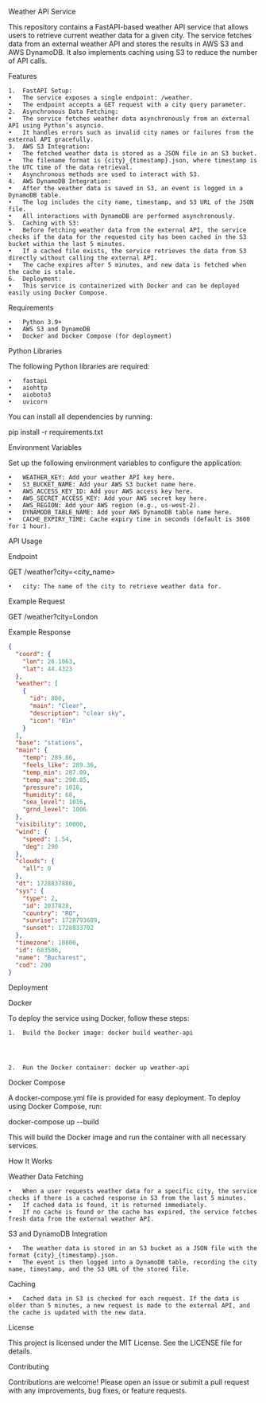 Weather API Service

This repository contains a FastAPI-based weather API service that allows users to retrieve current weather data for a given city. The service fetches data from an external weather API and stores the results in AWS S3 and AWS DynamoDB. It also implements caching using S3 to reduce the number of API calls.

Features

	1.	FastAPI Setup:
	•	The service exposes a single endpoint: /weather.
	•	The endpoint accepts a GET request with a city query parameter.
	2.	Asynchronous Data Fetching:
	•	The service fetches weather data asynchronously from an external API using Python’s asyncio.
	•	It handles errors such as invalid city names or failures from the external API gracefully.
	3.	AWS S3 Integration:
	•	The fetched weather data is stored as a JSON file in an S3 bucket.
	•	The filename format is {city}_{timestamp}.json, where timestamp is the UTC time of the data retrieval.
	•	Asynchronous methods are used to interact with S3.
	4.	AWS DynamoDB Integration:
	•	After the weather data is saved in S3, an event is logged in a DynamoDB table.
	•	The log includes the city name, timestamp, and S3 URL of the JSON file.
	•	All interactions with DynamoDB are performed asynchronously.
	5.	Caching with S3:
	•	Before fetching weather data from the external API, the service checks if the data for the requested city has been cached in the S3 bucket within the last 5 minutes.
	•	If a cached file exists, the service retrieves the data from S3 directly without calling the external API.
	•	The cache expires after 5 minutes, and new data is fetched when the cache is stale.
	6.	Deployment:
	•	This service is containerized with Docker and can be deployed easily using Docker Compose.

Requirements

	•	Python 3.9+
	•	AWS S3 and DynamoDB
	•	Docker and Docker Compose (for deployment)

Python Libraries

The following Python libraries are required:

	•	fastapi
	•	aiohttp
	•	aioboto3
	•	uvicorn

You can install all dependencies by running:

pip install -r requirements.txt

Environment Variables

Set up the following environment variables to configure the application:

	•	WEATHER_KEY: Add your weather API key here.
	•	S3_BUCKET_NAME: Add your AWS S3 bucket name here.
	•	AWS_ACCESS_KEY_ID: Add your AWS access key here.
	•	AWS_SECRET_ACCESS_KEY: Add your AWS secret key here.
	•	AWS_REGION: Add your AWS region (e.g., us-west-2).
	•	DYNAMODB_TABLE_NAME: Add your AWS DynamoDB table name here.
	•	CACHE_EXPIRY_TIME: Cache expiry time in seconds (default is 3600 for 1 hour).

API Usage

Endpoint

GET /weather?city=<city_name>

	•	city: The name of the city to retrieve weather data for.

Example Request

GET /weather?city=London

Example Response


```json
{
  "coord": {
    "lon": 26.1063,
    "lat": 44.4323
  },
  "weather": [
    {
      "id": 800,
      "main": "Clear",
      "description": "clear sky",
      "icon": "01n"
    }
  ],
  "base": "stations",
  "main": {
    "temp": 289.86,
    "feels_like": 289.36,
    "temp_min": 287.09,
    "temp_max": 290.85,
    "pressure": 1016,
    "humidity": 68,
    "sea_level": 1016,
    "grnd_level": 1006
  },
  "visibility": 10000,
  "wind": {
    "speed": 1.54,
    "deg": 290
  },
  "clouds": {
    "all": 0
  },
  "dt": 1728837880,
  "sys": {
    "type": 2,
    "id": 2037828,
    "country": "RO",
    "sunrise": 1728793689,
    "sunset": 1728833702
  },
  "timezone": 10800,
  "id": 683506,
  "name": "Bucharest",
  "cod": 200
}

```

Deployment

Docker

To deploy the service using Docker, follow these steps:

	1.	Build the Docker image: docker build weather-api




	2.	Run the Docker container: docker up weather-api


Docker Compose

A docker-compose.yml file is provided for easy deployment. To deploy using Docker Compose, run:

docker-compose up --build

This will build the Docker image and run the container with all necessary services.

How It Works

Weather Data Fetching

	•	When a user requests weather data for a specific city, the service checks if there is a cached response in S3 from the last 5 minutes.
	•	If cached data is found, it is returned immediately.
	•	If no cache is found or the cache has expired, the service fetches fresh data from the external weather API.

S3 and DynamoDB Integration

	•	The weather data is stored in an S3 bucket as a JSON file with the format {city}_{timestamp}.json.
	•	The event is then logged into a DynamoDB table, recording the city name, timestamp, and the S3 URL of the stored file.

Caching

	•	Cached data in S3 is checked for each request. If the data is older than 5 minutes, a new request is made to the external API, and the cache is updated with the new data.

License

This project is licensed under the MIT License. See the LICENSE file for details.

Contributing

Contributions are welcome! Please open an issue or submit a pull request with any improvements, bug fixes, or feature requests.
